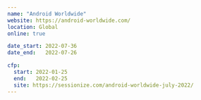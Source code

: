 ```yaml
---
name: "Android Worldwide"
website: https://android-worldwide.com/
location: Global
online: true

date_start: 2022-07-36
date_end:   2022-07-26

cfp:
  start: 2022-01-25
  end:   2022-02-25
  site: https://sessionize.com/android-worldwide-july-2022/
---
```

